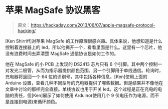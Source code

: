 # 苹果 MagSafe 协议黑客

> 原文：<https://hackaday.com/2013/06/07/apple-magsafe-protocol-hacking/>

[Ken Shirriff]对苹果 MagSafe 的工作原理很感兴趣。具体来说，他想知道是什么控制着连接器上的 led，所以他撕开一个，看看里面是什么。这里有一个芯片，他没有浪费时间去弄清楚 MagSafe 通信协议是如何工作的。

他在 MagSafe 的小 PCB 上发现的 DS2413 芯片只有 6 个引脚。其中两个控制一对发光二极管，从而为指示器提供颜色范围。另一个引脚用于单线通信。轮询时，充电器将返回一个 64 位的识别号，其中包括各种信息。[Ken]使用上面的 Arduino 设置，查看几种不同型号的充电器提供了哪些数据。但是结果并不像他在文章中讨论的那样完全直接。单线协议也用于开关 led。这个过程是正在充电的电脑的责任，但[Ken]展示了如何使用 Arduino(使用几个 9 伏电压作为电源，而不是连接到电源)来循环颜色。